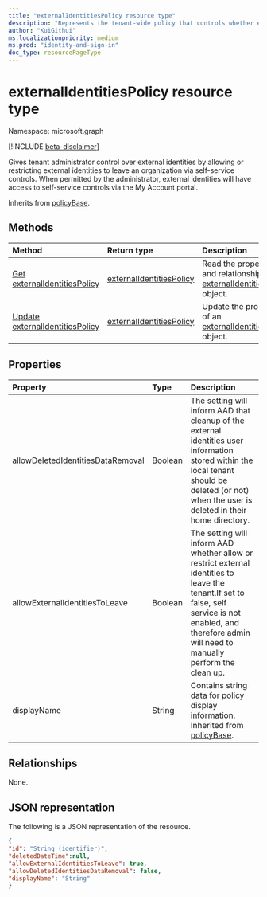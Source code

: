 ```yaml
---
title: "externalIdentitiesPolicy resource type"
description: "Represents the tenant-wide policy that controls whether external users can leave an Azure AD tenant via self-service controls."
author: "KuiGithui"
ms.localizationpriority: medium
ms.prod: "identity-and-sign-in"
doc_type: resourcePageType
---
```


# externalIdentitiesPolicy resource type

Namespace: microsoft.graph

[!INCLUDE [beta-disclaimer](../../includes/beta-disclaimer.md)]

Gives tenant administrator control over external identities by allowing or restricting external identities to leave an organization via self-service controls. When permitted by the administrator, external identities will have access to self-service controls via the My Account portal.

Inherits from [policyBase](../resources/policybase.md).

## Methods
|Method|Return type|Description|
|:---|:---|:---|
|[Get externalIdentitiesPolicy](../api/externalidentitiespolicy-get.md)|[externalIdentitiesPolicy](../resources/externalidentitiespolicy.md)|Read the properties and relationships of an [externalIdentitiesPolicy](../resources/externalidentitiespolicy.md) object.|
|[Update externalIdentitiesPolicy](../api/externalidentitiespolicy-update.md)|[externalIdentitiesPolicy](../resources/externalidentitiespolicy.md)|Update the properties of an [externalIdentitiesPolicy](../resources/externalidentitiespolicy.md) object.|

## Properties
|Property|Type|Description|
|:---|:---|:---|
|allowDeletedIdentitiesDataRemoval|Boolean|The setting will inform AAD that cleanup of the external identities user information stored within the local tenant should be deleted (or not) when the user is deleted in their home directory.|
|allowExternalIdentitiesToLeave|Boolean|The setting will inform AAD whether allow or restrict external identities to leave the tenant.If set to false, self service is not enabled, and therefore admin will need to manually perform the clean up.|
|displayName|String|Contains string data for policy display information. Inherited from [policyBase](../resources/policybase.md).|

## Relationships
None.

## JSON representation
The following is a JSON representation of the resource.
<!-- {
  "blockType": "resource",
  "keyProperty": "id",
  "@odata.type": "microsoft.graph.externalIdentitiesPolicy",
  "baseType": "microsoft.graph.policyBase",
  "openType": false
}
-->
``` json
{
"id": "String (identifier)",
"deletedDateTime":null,
"allowExternalIdentitiesToLeave": true,
"allowDeletedIdentitiesDataRemoval": false,
"displayName": "String"
}
```


